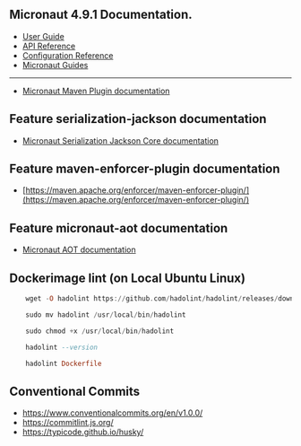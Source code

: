 ## Micronaut 4.9.1 Documentation.

- [User Guide](https://docs.micronaut.io/4.9.1/guide/index.html)
- [API Reference](https://docs.micronaut.io/4.9.1/api/index.html)
- [Configuration Reference](https://docs.micronaut.io/4.9.1/guide/configurationreference.html)
- [Micronaut Guides](https://guides.micronaut.io/index.html)

---

- [Micronaut Maven Plugin documentation](https://micronaut-projects.github.io/micronaut-maven-plugin/latest/)

## Feature serialization-jackson documentation

- [Micronaut Serialization Jackson Core documentation](https://micronaut-projects.github.io/micronaut-serialization/latest/guide/)

## Feature maven-enforcer-plugin documentation

- [https://maven.apache.org/enforcer/maven-enforcer-plugin/](https://maven.apache.org/enforcer/maven-enforcer-plugin/)

## Feature micronaut-aot documentation

- [Micronaut AOT documentation](https://micronaut-projects.github.io/micronaut-aot/latest/guide/)

## Dockerimage lint (on Local Ubuntu Linux)

```haskell
    wget -O hadolint https://github.com/hadolint/hadolint/releases/download/v2.12.0/hadolint-Linux-x86_64

    sudo mv hadolint /usr/local/bin/hadolint

    sudo chmod +x /usr/local/bin/hadolint

    hadolint --version

    hadolint Dockerfile

```

## Conventional Commits

- https://www.conventionalcommits.org/en/v1.0.0/
- https://commitlint.js.org/
- https://typicode.github.io/husky/

